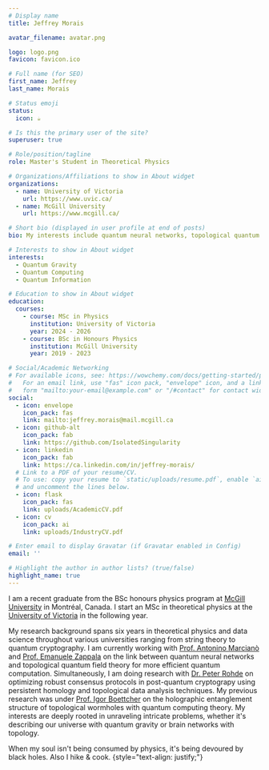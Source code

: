 ```yaml
---
# Display name
title: Jeffrey Morais

avatar_filename: avatar.png

logo: logo.png
favicon: favicon.ico

# Full name (for SEO)
first_name: Jeffrey
last_name: Morais

# Status emoji
status:
  icon: ☕️

# Is this the primary user of the site?
superuser: true

# Role/position/tagline
role: Master's Student in Theoretical Physics

# Organizations/Affiliations to show in About widget
organizations:
  - name: University of Victoria
    url: https://www.uvic.ca/
  - name: McGill University
    url: https://www.mcgill.ca/

# Short bio (displayed in user profile at end of posts)
bio: My interests include quantum neural networks, topological quantum field theory, quantum information theory, and quantum gravity.

# Interests to show in About widget
interests:
  - Quantum Gravity
  - Quantum Computing
  - Quantum Information

# Education to show in About widget
education:
  courses:
    - course: MSc in Physics
      institution: University of Victoria
      year: 2024 - 2026
    - course: BSc in Honours Physics
      institution: McGill University
      year: 2019 - 2023

# Social/Academic Networking
# For available icons, see: https://wowchemy.com/docs/getting-started/page-builder/#icons
#   For an email link, use "fas" icon pack, "envelope" icon, and a link in the
#   form "mailto:your-email@example.com" or "/#contact" for contact widget.
social:
  - icon: envelope
    icon_pack: fas
    link: mailto:jeffrey.morais@mail.mcgill.ca
  - icon: github-alt
    icon_pack: fab
    link: https://github.com/IsolatedSingularity
  - icon: linkedin
    icon_pack: fab
    link: https://ca.linkedin.com/in/jeffrey-morais/
  # Link to a PDF of your resume/CV.
  # To use: copy your resume to `static/uploads/resume.pdf`, enable `ai` icons in `params.yaml`,
  # and uncomment the lines below.
  - icon: flask
    icon_pack: fas
    link: uploads/AcademicCV.pdf
  - icon: cv
    icon_pack: ai
    link: uploads/IndustryCV.pdf

# Enter email to display Gravatar (if Gravatar enabled in Config)
email: ''

# Highlight the author in author lists? (true/false)
highlight_name: true
---
```


I am a recent graduate from the BSc honours physics program at [McGill University](https://www.physics.mcgill.ca/) in Montréal, Canada. I start an MSc in theoretical physics at the [University of Victoria](https://www.uvic.ca/) in the following year.

My research background spans six years in theoretical physics and data science throughout various universities ranging from string theory to quantum cryptography. I am currently working with [Prof. Antonino Marcianò](https://phys.fudan.edu.cn/f7/88/c7605a63368/page.htm) and [Prof. Emanuele Zappala](https://eazappala.com/) on the link between quantum neural networks and topological quantum field theory for more efficient quantum computation. Simultaneously, I am doing research with [Dr. Peter Rohde](https://peterrohde.org/) on optimizing robust consensus protocols in post-quantum cryptograpy using persistent homology and topological data analysis techniques. My previous research was under [Prof. Igor Boettcher](https://sites.ualberta.ca/~iboettch/) on the holographic entanglement structure of topological wormholes with quantum computing theory. My interests are deeply rooted in unraveling intricate problems, whether it's describing our universe with quantum gravity or brain networks with topology.

When my soul isn't being consumed by physics, it's being devoured by black holes. Also I hike & cook.
{style="text-align: justify;"}
